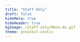 ```yaml
---
title: "Staff Only"
draft: false
hideMeta: true
hideHeader: true
bgImage: /staff-only/Menu-An.gif
theme: presskit-static
---
```

